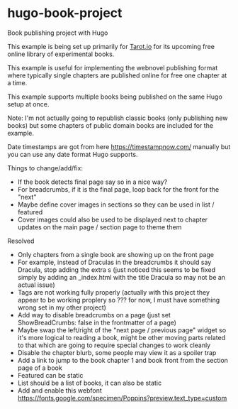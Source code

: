 # hugo-book-project
Book publishing project with Hugo

This example is being set up primarily for [Tarot.io](https://www.tarot.io/) for its upcoming free online library of experimental books.

This example is useful for implementing the webnovel publishing format where typically single chapters are published online for free one chapter at a time.

This example supports multiple books being published on the same Hugo setup at once.

Note: I'm not actually going to republish classic books (only publishing new books) but some chapters of public domain books are included for the example.

Date timestamps are got from here https://timestampnow.com/ manually but you can use any date format Hugo supports.

Things to change/add/fix:

* If the book detects final page say so in a nice way?
* For breadcrumbs, if it is the final page, loop back for the front for the "next"
* Maybe define cover images in sections so they can be used in list / featured
* Cover images could also be used to be displayed next to chapter updates on the main page / section page to theme them


Resolved

* Only chapters from a single book are showing up on the front page
* For example, instead of Draculas in the breadcrumbs it should say Dracula, stop adding the extra s (just noticed this seems to be fixed simply by adding an _index.html with the title Dracula so may not be an actual issue)
* Tags are not working fully properly (actually with this project they appear to be working proplery so ??? for now, I must have something wrong set in my other project)
* Add way to disable breadcrumbs on a page (just set ShowBreadCrumbs: false in the frontmatter of a page)
* Maybe swap the left/right of the "next page / previous page" widget so it's more logical to reading a book, might be other moving parts related to that which are going to require special changes to work cleanly
* Disable the chapter blurb, some people may view it as a spoiler trap
* Add a link to jump to the book chapter 1 and book front from the section page of a book
* Featured can be static
* List should be a list of books, it can also be static
* Add and enable this webfont https://fonts.google.com/specimen/Poppins?preview.text_type=custom